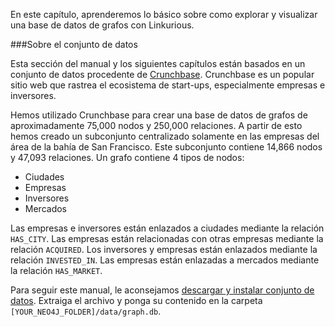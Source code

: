 En este capítulo, aprenderemos lo básico sobre como explorar y visualizar una base de datos de grafos con Linkurious.

###Sobre el conjunto de datos

Esta sección del manual y los siguientes capítulos están basados en un conjunto de datos procedente de [Crunchbase](http://www.crunchbase.com/). Crunchbase es un popular sitio web que rastrea el ecosistema de start-ups, especialmente empresas e inversores.

Hemos utilizado Crunchbase para crear una base de datos de grafos de aproximadamente 75,000 nodos y 250,000 relaciones. A partir de esto hemos creado un subconjunto centralizado solamente en las empresas del área de la bahía de San Francisco. Este subconjunto contiene 14,866 nodos y 47,093 relaciones. Un grafo contiene 4 tipos de nodos:
* Ciudades
* Empresas
* Inversores
* Mercados

Las empresas e inversores están enlazados a ciudades mediante la relación `HAS_CITY`. Las empresas están relacionadas con otras empresas mediante la relación `ACQUIRED`. Los inversores y empresas están enlazados mediante la relación `INVESTED_IN`. Las empresas están enlazadas a mercados mediante la relación `HAS_MARKET`.

Para seguir este manual, le aconsejamos [descargar y instalar conjunto de datos](http://linkurio.us/public/crunchbase-sfbay.db.zip). Extraiga el archivo y ponga su contenido en la carpeta `[YOUR_NEO4J_FOLDER]/data/graph.db`.